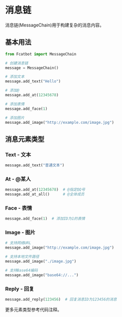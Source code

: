 # 消息链

消息链(MessageChain)用于构建复杂的消息内容。

## 基本用法

```python
from Fcatbot import MessageChain

# 创建消息链
message = MessageChain()

# 添加文本
message.add_text("Hello")

# 添加@
message.add_at(12345678)

# 添加表情
message.add_face(1)

# 添加图片
message.add_image("http://example.com/image.jpg")
```

## 消息元素类型

### Text - 文本

```python
message.add_text("普通文本")
```

### At - @某人

```python
message.add_at(12345678)  # @指定QQ号
message.add_at_all()      # @全体成员
```

### Face - 表情

```python
message.add_face(1)  # 添加ID为1的表情
```

### Image - 图片

```python
# 支持网络URL
message.add_image("http://example.com/image.jpg")

# 支持本地文件路径
message.add_image("./image.jpg") 

# 支持Base64编码
message.add_image("base64://...")
```

### Reply - 回复

```python
message.add_reply(123456)  # 回复消息ID为123456的消息
```

更多元素类型参考代码注释。
